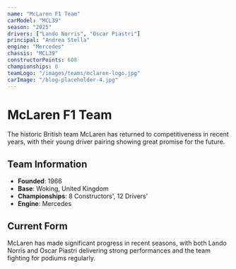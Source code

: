 ```yaml
---
name: "McLaren F1 Team"
carModel: "MCL39"
season: "2025"
drivers: ["Lando Norris", "Oscar Piastri"]
principal: "Andrea Stella"
engine: "Mercedes"
chassis: "MCL39"
constructorPoints: 608
championships: 8
teamLogo: "/images/teams/mclaren-logo.jpg"
carImage: "/blog-placeholder-4.jpg"
---
```


# McLaren F1 Team

The historic British team McLaren has returned to competitiveness in recent years, with their young driver pairing showing great promise for the future.

## Team Information

- **Founded**: 1966
- **Base**: Woking, United Kingdom
- **Championships**: 8 Constructors', 12 Drivers'
- **Engine**: Mercedes

## Current Form

McLaren has made significant progress in recent seasons, with both Lando Norris and Oscar Piastri delivering strong performances and the team fighting for podiums regularly.
